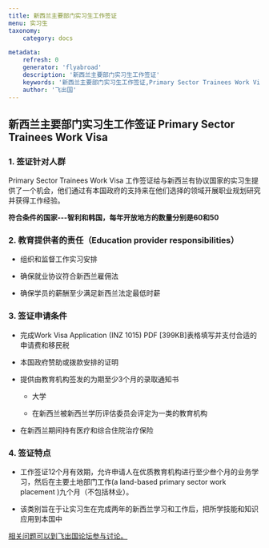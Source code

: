 ```yaml
---
title: 新西兰主要部门实习生工作签证
menu: 实习生
taxonomy:
    category: docs

metadata:
    refresh: 0
    generator: 'flyabroad'
    description: '新西兰主要部门实习生工作签证'
    keywords: '新西兰主要部门实习生工作签证,Primary Sector Trainees Work Visa'
    author: '飞出国'
---
```


## 新西兰主要部门实习生工作签证 Primary Sector Trainees Work Visa

### 1. 签证针对人群 ###

Primary Sector Trainees Work Visa 工作签证给与新西兰有协议国家的实习生提供了一个机会，他们通过有本国政府的支持来在他们选择的领域开展职业规划研究并获得工作经验。

**符合条件的国家---智利和韩国，每年开放地方的数量分别是60和50**

### 2. 教育提供者的责任（Education provider responsibilities） ###

- 组织和监督工作实习安排

- 确保就业协议符合新西兰雇佣法

- 确保学员的薪酬至少满足新西兰法定最低时薪

### 3. 签证申请条件 ###

- 完成Work Visa Application (INZ 1015) PDF [399KB]表格填写并支付合适的申请费和移民税

- 本国政府赞助或拨款安排的证明

- 提供由教育机构签发的为期至少3个月的录取通知书

  - 大学
  
  - 在新西兰被新西兰学历评估委员会评定为一类的教育机构

- 在新西兰期间持有医疗和综合住院治疗保险 

### 4. 签证特点 ###

- 工作签证12个月有效期，允许申请人在优质教育机构进行至少叁个月的业务学习，然后在主要土地部门工作(a land-based primary sector work placement )九个月（不包括林业）。 

- 该类别旨在于让实习生在完成两年的新西兰学习和工作后，把所学技能和知识应用到本国中



[相关问题可以到飞出国论坛参与讨论。](http://bbs.fcgvisa.com/t/5871?target=_blank)